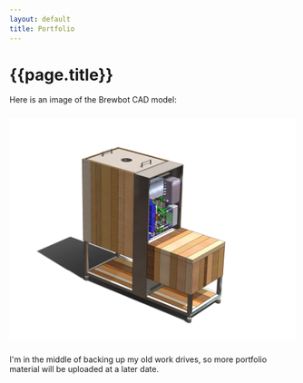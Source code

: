```yaml
---
layout: default
title: Portfolio
---
```


# {{page.title}}

Here is an image of the Brewbot CAD model:

<center><img src="/images/V1.1 Brewbot - Front Panel Removed.JPG" alt="Brewbot" style="width:800px; PADDING-TOP: 10px; PADDING-BOTTOM: 10px;"></center>

I'm in the middle of backing up my old work drives, so more portfolio material will be uploaded at a later date.